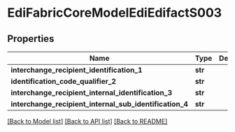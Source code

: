 # EdiFabricCoreModelEdiEdifactS003

## Properties
Name | Type | Description | Notes
------------ | ------------- | ------------- | -------------
**interchange_recipient_identification_1** | **str** |  | [optional] 
**identification_code_qualifier_2** | **str** |  | [optional] 
**interchange_recipient_internal_identification_3** | **str** |  | [optional] 
**interchange_recipient_internal_sub_identification_4** | **str** |  | [optional] 

[[Back to Model list]](../README.md#documentation-for-models) [[Back to API list]](../README.md#documentation-for-api-endpoints) [[Back to README]](../README.md)


